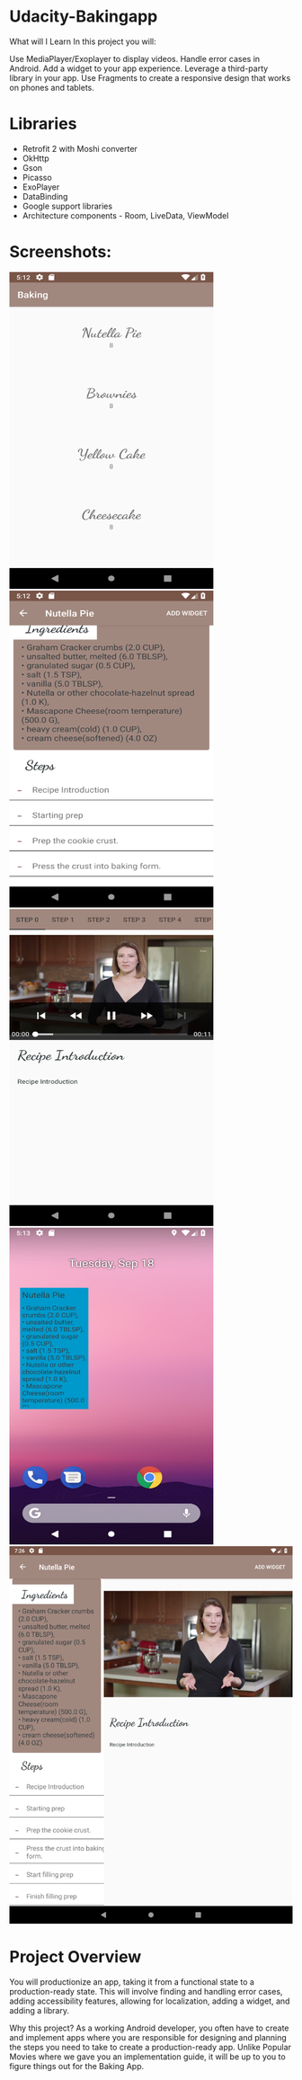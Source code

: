 # Udacity-Bakingapp

What will I Learn
In this project you will:

Use MediaPlayer/Exoplayer to display videos.
Handle error cases in Android.
Add a widget to your app experience.
Leverage a third-party library in your app.
Use Fragments to create a responsive design that works on phones and tablets.


# Libraries
* Retrofit 2 with Moshi converter
* OkHttp
* Gson
* Picasso
* ExoPlayer
* DataBinding
* Google support libraries
* Architecture components - Room, LiveData, ViewModel




# Screenshots:
<img src="/screen/0.png" width="363"  height="564"><img src="/screen/1.png" width="363"  height="564"><img src="/screen/2.png" width="363"  height="564"><img src="/screen/3.png" width="363"  height="564"><img src="/screen/4.png">

# Project Overview

You will productionize an app, taking it from a functional state to a production-ready state. This will involve finding and handling error cases, adding accessibility features, allowing for localization, adding a widget, and adding a library.

Why this project?
As a working Android developer, you often have to create and implement apps where you are responsible for designing and planning the steps you need to take to create a production-ready app. Unlike Popular Movies where we gave you an implementation guide, it will be up to you to figure things out for the Baking App.
